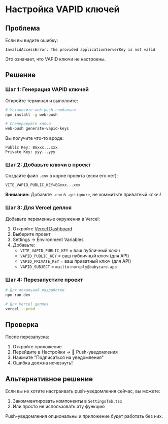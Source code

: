 # Настройка VAPID ключей

## Проблема

Если вы видите ошибку:
```
InvalidAccessError: The provided applicationServerKey is not valid
```

Это означает, что VAPID ключи не настроены.

## Решение

### Шаг 1: Генерация VAPID ключей

Откройте терминал и выполните:

```bash
# Установите web-push глобально
npm install -g web-push

# Сгенерируйте ключи
web-push generate-vapid-keys
```

Вы получите что-то вроде:
```
Public Key: BGxxx...xxx
Private Key: yyy...yyy
```

### Шаг 2: Добавьте ключи в проект

Создайте файл `.env` в корне проекта (если его нет):

```env
VITE_VAPID_PUBLIC_KEY=BGxxx...xxx
```

**Внимание:** Добавьте `.env` в `.gitignore`, не коммитьте приватный ключ!

### Шаг 3: Для Vercel деплоя

Добавьте переменные окружения в Vercel:

1. Откройте [Vercel Dashboard](https://vercel.com/dashboard)
2. Выберите проект
3. Settings → Environment Variables
4. Добавьте:
   - `VITE_VAPID_PUBLIC_KEY` = ваш публичный ключ
   - `VAPID_PUBLIC_KEY` = ваш публичный ключ (для API)
   - `VAPID_PRIVATE_KEY` = ваш приватный ключ (для API)
   - `VAPID_SUBJECT` = `mailto:noreply@babycare.app`

### Шаг 4: Перезапустите проект

```bash
# Для локальной разработки
npm run dev

# Для Vercel деплоя
vercel --prod
```

## Проверка

После перезапуска:
1. Откройте приложение
2. Перейдите в Настройки → 🔔 Push-уведомления
3. Нажмите "Подписаться на уведомления"
4. Ошибка должна исчезнуть!

## Альтернативное решение

Если вы не хотите настраивать push-уведомления сейчас, вы можете:
1. Закомментировать компоненты в `SettingsTab.tsx`
2. Или просто не использовать эту функцию

Push-уведомления опциональны и приложение будет работать без них.





